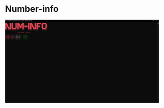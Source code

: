 # Number-info
<p align="center"><img src="https://raw.githubusercontent.com/Filza2/Number-info/main/Number-info.PNG" alt="CMS"></p>
